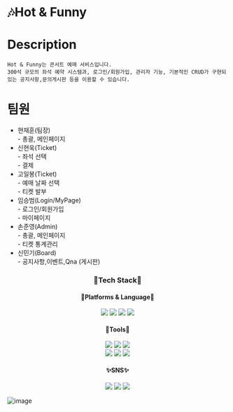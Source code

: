 <h1>🎶Hot & Funny</h1>

<h1>Description</h1>

```
Hot & Funny는 콘서트 예매 서비스입니다.
300석 규모의 좌석 예약 시스템과, 로그인/회원가입, 관리자 기능, 기본적인 CRUD가 구현되있는 공지사항,문의게시판 등을 이용할 수 있습니다.
```


<h1>팀원</h1>
<ul>
<li>
  현재훈(팀장)<br>
  - 총괄, 메인페이지  
</li>
<li>
  신현욱(Ticket)<br>
  - 좌석 선택<br>  
  - 결제  
</li>
<li>
  고일봉(Ticket)<br>
  - 예매 날짜 선택<br> 
  - 티켓 발부  
</li>
<li>
  임승범(Login/MyPage)<br>
  - 로그인/회원가입<br>  
  - 마이페이지  
</li>
<li>
  손준영(Admin)<br>
  - 총괄, 메인페이지<br>  
  - 티켓 통계관리  
</li>
<li>
  신민기(Board)<br>
  - 공지사항,이벤트,Qna (게시판)  
</li>
  
</ul>

<div align="center">
  <h3>🎉Tech Stack🎉</h3>
  <h4>🌈Platforms & Language🌈</h4>
  <div>
    <img src="https://img.shields.io/badge/JAVA-FF7328?style=flat&logo=JAVA&logoColor=white"/>
    <img src="https://img.shields.io/badge/JavaScript-F7DF1E?style=flat&logo=JavaScript&logoColor=white"/>
    <img src="https://img.shields.io/badge/HTML5-E34F26?style=flat&logo=HTML5&logoColor=white"/>
    <img src="https://img.shields.io/badge/CSS3-1572B6?style=flat&logo=CSS3&logoColor=white"/>
  </div>
  <h4>🧰Tools🧰</h4>
  <div>
    <img src="https://img.shields.io/badge/spring-6DB33F?style=flat&logo=spring&logoColor=white"/>
    <img src="https://img.shields.io/badge/Spring Boot-6DB33F?style=flat&logo=Spring Boot&logoColor=white"/>
    <img src="https://img.shields.io/badge/Thymeleaf-005F0F?style=flat&logo=Thymeleaf&logoColor=white"/>
  </div>
  <div>
    <img src="https://img.shields.io/badge/MariaDB-003545?style=flat&logo=MariaDB&logoColor=white"/>
    <img src="https://img.shields.io/badge/Mybatis-0467DF?style=flat&logo=Mybatis&logoColor=white"/>
    <img src="https://img.shields.io/badge/Gradle-02303A?style=flat&logo=Gradle&logoColor=white"/>
  </div>
</div>

<div align="center">
  <h4>✨SNS✨</h4>
  <img src="https://img.shields.io/badge/Slack-4A154B?style=flat&logo=Slack&logoColor=white"/>
  <img src="https://img.shields.io/badge/KakaoTalk-FFCD00?style=flat&logo=KakaoTalk&logoColor=white"/>
   <img src="https://img.shields.io/badge/Notion-000000?style=flat&logo=Notion&logoColor=white"/>
</div>



  ![image](https://github.com/HyunSense/hyunsense/assets/130532597/5dd70f91-b108-4f56-8ad7-4f68996fe946)


